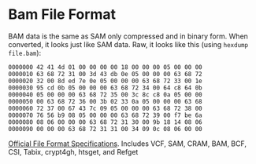 # Bam File Format

BAM data is the same as SAM only compressed and in binary form. When converted, it looks just like SAM data. Raw, it looks like this (using `hexdump file.bam`):

```
0000000 42 41 4d 01 00 00 00 00 18 00 00 00 05 00 00 00
0000010 63 68 72 31 00 3d 43 db 0e 05 00 00 00 63 68 72
0000020 32 00 8d ed 7e 0e 05 00 00 00 63 68 72 33 00 1e
0000030 95 cd 0b 05 00 00 00 63 68 72 34 00 64 c8 64 0b
0000040 05 00 00 00 63 68 72 35 00 3c 8c c8 0a 05 00 00
0000050 00 63 68 72 36 00 3b 02 33 0a 05 00 00 00 63 68
0000060 72 37 00 67 43 7c 09 05 00 00 00 63 68 72 38 00
0000070 76 56 b9 08 05 00 00 00 63 68 72 39 00 f7 be 6a
0000080 08 06 00 00 00 63 68 72 31 30 00 9b 18 14 08 06
0000090 00 00 00 63 68 72 31 31 00 34 09 0c 08 06 00 00
```


[Official File Format Specifications](http://samtools.github.io/hts-specs/). Includes VCF, SAM, CRAM, BAM, BCF, CSI, Tabix, crypt4gh, htsget, and Refget

